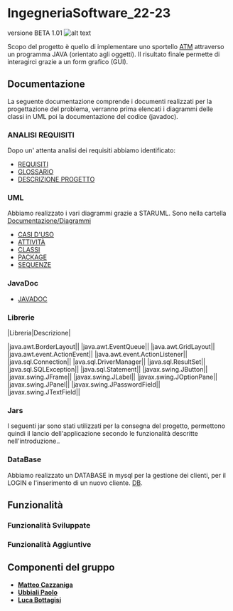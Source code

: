 # IngegneriaSoftware_22-23
versione BETA 1.01
![alt text](https://comunicatidelcredito.it/wp-content/uploads/2019/09/BANCA-D-ITALIA.png)

Scopo del progetto è quello di implementare uno sportello [ATM](https://www.repstatic.it/content/nazionale/img/2021/10/22/144253807-30f920af-3df7-439e-95f7-9e55d5f1a461.jpg) attraverso un programma JAVA (orientato agli oggetti). Il risultato finale permette di interagirci grazie a un form grafico (GUI).

## Documentazione
La seguente documentazione comprende i documenti realizzati per la progettazione del problema, verranno prima elencati i diagrammi delle classi in UML poi la documentazione del codice (javadoc).

### ANALISI REQUISITI
Dopo un' attenta analisi dei requisiti abbiamo identificato:
- [REQUISITI](https://github.com/MatteoCazzaniga/IngegneriaSoftware_22-23/blob/main/Documentazione/Analisi%20Requisiti/ANALISI%20DEI%20REQUISITI.docx)
- [GLOSSARIO](https://github.com/MatteoCazzaniga/IngegneriaSoftware_22-23/blob/main/Documentazione/Analisi%20Requisiti/GLOSSARIO.docx)
- [DESCRIZIONE PROGETTO](https://github.com/MatteoCazzaniga/IngegneriaSoftware_22-23/blob/main/Documentazione/Analisi%20Requisiti/DESCRIZIONE%20PROGETTO.docx)

### UML
Abbiamo realizzato i vari diagrammi grazie a STARUML.
Sono nella cartella [Documentazione/Diagrammi](https://github.com/MatteoCazzaniga/IngegneriaSoftware_22-23/tree/main/Documentazione/Diagrammi)
- [CASI D'USO](https://github.com/MatteoCazzaniga/IngegneriaSoftware_22-23/blob/main/Documentazione/Diagrammi/Immagini%20diagrammi/Diagramma%20dei%20casi%20d'uso.jpg)
- [ATTIVITÀ](https://github.com/MatteoCazzaniga/IngegneriaSoftware_22-23/blob/main/Documentazione/Diagrammi/Immagini%20diagrammi/Diagramma%20delle%20Attivit%C3%A0.jpg)
- [CLASSI](https://github.com/MatteoCazzaniga/IngegneriaSoftware_22-23/blob/main/Documentazione/Diagrammi/Immagini%20diagrammi/Diagramma%20classi.jpg)
- [PACKAGE](https://github.com/MatteoCazzaniga/IngegneriaSoftware_22-23/blob/main/Documentazione/Diagrammi/Immagini%20diagrammi/Diagramma%20Package.jpg)
- [SEQUENZE](https://github.com/MatteoCazzaniga/IngegneriaSoftware_22-23/blob/main/Documentazione/Diagrammi/Immagini%20diagrammi/Diagramma%20delle%20sequenze.jpg)

### JavaDoc
- [JAVADOC](file:///C:/Users/botta/OneDrive/Documenti/GitHub/IngegneriaSoftware_22-23/Code/doc/package-summary.html)

### Librerie
|Libreria|Descrizione|

|java.awt.BorderLayout||
|java.awt.EventQueue||
|java.awt.GridLayout||
|java.awt.event.ActionEvent||
|java.awt.event.ActionListener||
|java.sql.Connection||
|ava.sql.DriverManager||
|java.sql.ResultSet||
|java.sql.SQLException||
|java.sql.Statement||
|javax.swing.JButton||
|javax.swing.JFrame||
|javax.swing.JLabel||
|javax.swing.JOptionPane||
|javax.swing.JPanel||
|javax.swing.JPasswordField||
|javax.swing.JTextField||

### Jars
I seguenti jar sono stati utilizzati per la consegna del progetto, permettono quindi il lancio dell'applicazione secondo le funzionalità descritte nell'introduzione..

### DataBase
Abbiamo realizzato un DATABASE in mysql per la gestione dei clienti, per il LOGIN e l'inserimento di un nuovo cliente.
[DB](Code/db/ATM.sql).

## Funzionalità
### Funzionalità Sviluppate
### Funzionalità Aggiuntive


## Componenti del gruppo
- [__Matteo Cazzaniga__](https://github.com/MatteoCazzaniga)
- [__Ubbiali Paolo__](https://github.com/pubbiali)
- [__Luca Bottagisi__](https://github.com/bottuz)
